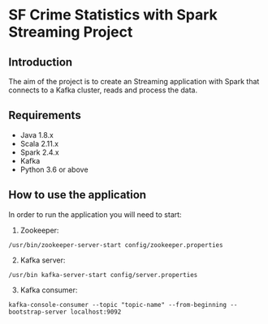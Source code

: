 # SF Crime Statistics with Spark Streaming Project

## Introduction 

The aim of the project is to create an Streaming application with Spark that connects to a 
Kafka cluster, reads and process the data.

## Requirements

* Java 1.8.x
* Scala 2.11.x
* Spark 2.4.x
* Kafka
* Python 3.6 or above

## How to use the application

In order to run the application you will need to start:

1. Zookeeper:

`/usr/bin/zookeeper-server-start config/zookeeper.properties`

2. Kafka server:

`/usr/bin kafka-server-start config/server.properties`

3. Kafka consumer:

`kafka-console-consumer --topic "topic-name" --from-beginning --bootstrap-server localhost:9092`